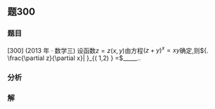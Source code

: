 ## 题300
### 题目
[300] (2013 年 · 数学三) 设函数$z = z( {x, y})$由方程${( z + y) }^{x} = {xy}$确定,则${. \frac{\partial z}{\partial x}| }_{( 1,2) } =$_____..
### 分析

### 解